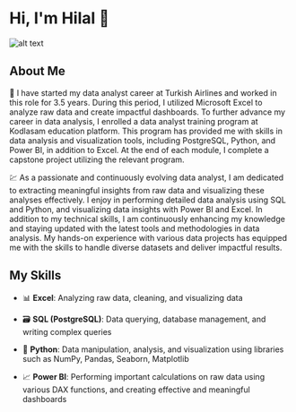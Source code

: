# Hi, I'm Hilal 👋

![alt text](https://i.imgur.com/0pabrrb.jpeg)
 
## About Me

🎯 I have started my data analyst career at Turkish Airlines and worked in this role for 3.5 years. During this period, I utilized Microsoft Excel to analyze raw data and create impactful dashboards. To further advance my career in data analysis, I enrolled a data analyst training program at Kodlasam education platform. This program has provided me with skills in data analysis and visualization tools, including PostgreSQL, Python, and Power BI, in addition to Excel. At the end of each module, I complete a capstone project utilizing the relevant program.

💹 As a passionate and continuously evolving data analyst, I am dedicated to extracting meaningful insights from raw data and visualizing these analyses effectively. I enjoy in performing detailed data analysis using SQL and Python, and visualizing data insights with Power BI and Excel. In addition to my technical skills, I am continuously enhancing my knowledge and staying updated with the latest tools and methodologies in data analysis. My hands-on experience with various data projects has equipped me with the skills to handle diverse datasets and deliver impactful results.

## My Skills 

- 📊 **Excel**: 
  Analyzing raw data, cleaning, and visualizing data
  
- 🗃️ **SQL (PostgreSQL)**: 
  Data querying, database management, and writing complex queries
  
- 🐍 **Python**: 
  Data manipulation, analysis, and visualization using libraries such as NumPy, Pandas, Seaborn, Matplotlib
  
- 📈 **Power BI**: 
  Performing important calculations on raw data using various DAX functions, and creating effective and meaningful dashboards
